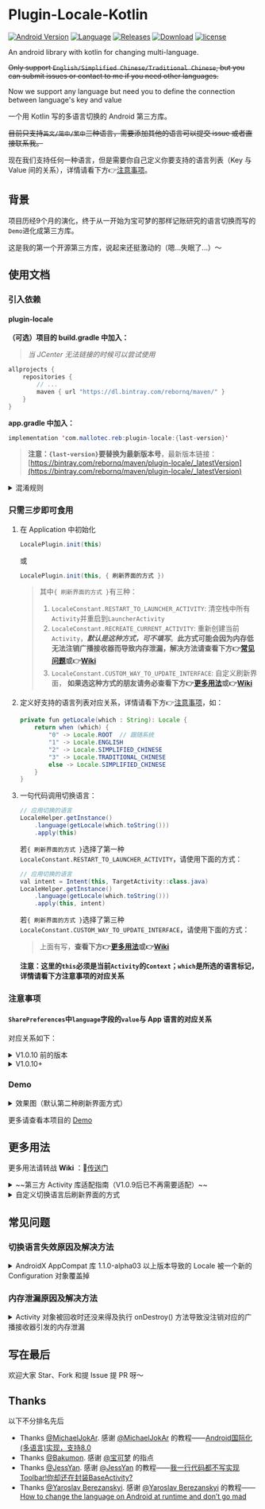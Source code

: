 # Plugin-Locale-Kotlin
[![Android Version](https://img.shields.io/badge/android-5.0%2B-brightgreen.svg)](https://bintray.com/rebornq/maven/plugin-locale) [![Language](https://img.shields.io/badge/language-kotlin-orange.svg)](https://github.com/RebornQ/Plugin-Locale-Kotlin) [![Releases](https://img.shields.io/github/release/RebornQ/Plugin-Locale-Kotlin.svg)](https://github.com/RebornQ/Plugin-Locale-Kotlin) [![Download](https://api.bintray.com/packages/rebornq/maven/plugin-locale/images/download.svg)](https://bintray.com/rebornq/maven/plugin-locale/_latestVersion) [![license](https://img.shields.io/badge/license-Apache2-yellow.svg)](https://github.com/RebornQ/Plugin-Locale-Kotlin/blob/master/LICENSE)

An android library with kotlin for changing multi-language.

~~Only support `English/Simplified Chinese/Traditional Chinese`, but you can submit issues or contact to me if you need other languages.~~

Now we support any language but need you to define the connection between language's key and value

一个用 Kotlin 写的多语言切换的 Android 第三方库。

~~目前只支持`英文/简中/繁中`三种语言，需要添加其他的语言可以提交 issue 或者直接联系我。~~

现在我们支持任何一种语言，但是需要你自己定义你要支持的语言列表（Key 与 Value 间的关系），详情请看下方👉[注意事项](https://github.com/RebornQ/Plugin-Locale-Kotlin#%E6%B3%A8%E6%84%8F%E4%BA%8B%E9%A1%B9)。

## 背景
项目历经9个月的演化，终于从一开始为宝可梦的那样记账研究的语言切换而写的`Demo`进化成第三方库。

这是我的第一个开源第三方库，说起来还挺激动的（嗯...失眠了...）～

## 使用文档
### 引入依赖
#### plugin-locale
**（可选）项目的 build.gradle 中加入：**
> *当 JCenter 无法链接的时候可以尝试使用*

```java
allprojects {
    repositories {
        // ...
        maven { url "https://dl.bintray.com/rebornq/maven/" }
    }
}
```

**app.gradle 中加入：**
```java
implementation 'com.mallotec.reb:plugin-locale:{last-version}'
```
> **注意：`{last-version}`要替换为最新版本号**，最新版本链接：[https://bintray.com/rebornq/maven/plugin-locale/_latestVersion](https://bintray.com/rebornq/maven/plugin-locale/_latestVersion)

<details>
<summary>混淆规则</summary>

### 添加混淆规则(可选)

```shell
# LocalePlugin 混淆规则
-keep class com.mallotec.reb.localeplugin.** { *; }
-dontwarn com.mallotec.reb.localeplugin.**
```

</details>

### 只需三步即可食用
1. 在 Application 中初始化

    ```java
    LocalePlugin.init(this)
    ```
    或
    ```java
    LocalePlugin.init(this, { 刷新界面的方式 })
    ```
    > 其中`{ 刷新界面的方式 }`有三种：
    > 1. `LocaleConstant.RESTART_TO_LAUNCHER_ACTIVITY`: 清空栈中所有`Activity`并重启到`LauncherActivity`
    > 2. `LocaleConstant.RECREATE_CURRENT_ACTIVITY`: 重新创建当前`Activity`，***默认是这种方式，可不填写***。**此方式可能会因为内存低无法注销广播接收器而导致内存泄漏，解决方法请查看下方👉[常见问题](https://github.com/RebornQ/Plugin-Locale-Kotlin#%E5%B8%B8%E8%A7%81%E9%97%AE%E9%A2%98)或👉[Wiki](https://github.com/RebornQ/Plugin-Locale-Kotlin/wiki/Activity-%E5%AF%B9%E8%B1%A1%E8%A2%AB%E5%9B%9E%E6%94%B6%E6%97%B6%E8%BF%98%E6%B2%A1%E6%9D%A5%E5%BE%97%E5%8F%8A%E6%89%A7%E8%A1%8C-onDestroy()-%E6%96%B9%E6%B3%95%E5%AF%BC%E8%87%B4%E6%B2%A1%E6%B3%A8%E9%94%80%E5%AF%B9%E5%BA%94%E7%9A%84%E5%B9%BF%E6%92%AD%E6%8E%A5%E6%94%B6%E5%99%A8%E5%BC%95%E5%8F%91%E7%9A%84%E5%86%85%E5%AD%98%E6%B3%84%E6%BC%8F)**
    > 3. `LocaleConstant.CUSTOM_WAY_TO_UPDATE_INTERFACE`: 自定义刷新界面， **如果选这种方式的朋友请务必查看下方👉[更多用法](https://github.com/RebornQ/Plugin-Locale-Kotlin#%E6%9B%B4%E5%A4%9A%E7%94%A8%E6%B3%95)或👉[Wiki](https://github.com/RebornQ/Plugin-Locale-Kotlin/wiki/%E8%87%AA%E5%AE%9A%E4%B9%89%E5%88%87%E6%8D%A2%E8%AF%AD%E8%A8%80%E5%90%8E%E5%88%B7%E6%96%B0%E7%95%8C%E9%9D%A2%E7%9A%84%E6%96%B9%E5%BC%8F)**
2. 定义好支持的语言列表对应关系，详情请看下方👉[注意事项](https://github.com/RebornQ/Plugin-Locale-Kotlin#%E6%B3%A8%E6%84%8F%E4%BA%8B%E9%A1%B9)，如：
    
    ```java
    private fun getLocale(which : String): Locale {
        return when (which) {
            "0" -> Locale.ROOT  // 跟随系统
            "1" -> Locale.ENGLISH
            "2" -> Locale.SIMPLIFIED_CHINESE
            "3" -> Locale.TRADITIONAL_CHINESE
            else -> Locale.SIMPLIFIED_CHINESE
        }
    }
    ```

3. 一句代码调用切换语言：

    ```java
    // 应用切换的语言
    LocaleHelper.getInstance()
        .language(getLocale(which.toString()))
        .apply(this)
    ```
    
    若`{ 刷新界面的方式 }`选择了第一种`LocaleConstant.RESTART_TO_LAUNCHER_ACTIVITY`，请使用下面的方式：
    
    ```java
    // 应用切换的语言
    val intent = Intent(this, TargetActivity::class.java)
    LocaleHelper.getInstance()
        .language(getLocale(which.toString()))
        .apply(this, intent)
    ```
    若`{ 刷新界面的方式 }`选择了第三种`LocaleConstant.CUSTOM_WAY_TO_UPDATE_INTERFACE`，请使用下面的方式：
    >  上面有写，**查看下方👉[更多用法](https://github.com/RebornQ/Plugin-Locale-Kotlin#%E6%9B%B4%E5%A4%9A%E7%94%A8%E6%B3%95)或👉[Wiki](https://github.com/RebornQ/Plugin-Locale-Kotlin/wiki/%E8%87%AA%E5%AE%9A%E4%B9%89%E5%88%87%E6%8D%A2%E8%AF%AD%E8%A8%80%E5%90%8E%E5%88%B7%E6%96%B0%E7%95%8C%E9%9D%A2%E7%9A%84%E6%96%B9%E5%BC%8F)**
    
   **注意：这里的`this`必须是当前`Activity`的`Context`；`which`是所选的语言标记，详情请看下方注意事项的对应关系**

### 注意事项
#### `SharePreferences`中`language`字段的`value`与 App 语言的对应关系

对应关系如下：

<details>
<summary>V1.0.10 前的版本</summary>

```java
"0" -> 跟随系统
"1" -> English
"2" -> 简体中文
"3" -> 繁体中文
```

</details>

<details>
<summary>V1.0.10+</summary>

新版本兼容获取旧版本的值，但是设置的时候会重新`set`新的值，放心，**绝对平稳过渡**。

新版本对应关系需要自己定义（**必须做这一步！！！**），这样就**可以自己定义支持什么语言**了，举例：
```java
private fun getLocale(which : String): Locale {
    return when (which) {
        "0" -> Locale.ROOT  // 跟随系统
        "1" -> Locale.ENGLISH
        "2" -> Locale.SIMPLIFIED_CHINESE
        "3" -> Locale.TRADITIONAL_CHINESE
        else -> Locale.SIMPLIFIED_CHINESE
    }
}
```

然后再一句代码调用切换语言：

```java
// 应用切换的语言
LocaleHelper.getInstance()
    .language(getLocale(which.toString()))
    .apply(this)
```

> 说明：通常，`which`为语言列表的第几项。当然，你也可以不定义`0/1/2/3`，你可以定义`auto/en/zh_cn/zh_tw`。**注意：若要做`跟随系统`，此项对应关系的`value`必须为`Locale.ROOT`**

</details>

### Demo

<details>
<summary>效果图（默认第二种刷新界面方式）</summary>

![MultiLanguageDemo-NoRestartToLaunche](/media/MultiLanguageDemo-NoRestartToLauncher.gif)

</details>

更多请查看本项目的 [Demo](https://github.com/RebornQ/Plugin-Locale-Kotlin/tree/master/demo)

## 更多用法
更多用法请转战 **Wiki** ：🚪[传送门](https://github.com/RebornQ/Plugin-Locale-Kotlin/wiki)

<details>
<summary>~~第三方 Activity 库适配指南（V1.0.9后已不再需要适配）~~</summary>

以下内容并非不再需要适配的原因，仅保留用作笔记
> **对于切换语言后一定不在返回栈中的`Activity`，不必做适配。** 这是因为`App`内所有界面共享同一个`Locale`，切换后`Locale`变了，新启动的`Activity`用上新的`Context`已经是切换后的`Locale`。所以其实返回栈中的`Locale`也变了，只是界面资源没有刷新。

</details>

<details>
<summary>自定义切换语言后刷新界面的方式</summary>

### 自定义切换语言后刷新界面的方式
首先，下面是几个初始化刷新界面方式的常量：
```java
LocaleConstant.RESTART_TO_LAUNCHER_ACTIVITY -> 重启到主页（非重启 App ）
LocaleConstant.RECREATE_CURRENT_ACTIVITY -> 重启已经打开的 Activity
LocaleConstant.CUSTOM_WAY_TO_UPDATE_INTERFACE -> 自己实现刷新界面的方式
```

插件默认初始化为`LocaleConstant.RECREATE_CURRENT_ACTIVITY`，若要自己实现，需要使用前先在`Application`初始化插件：
```java
LocalePlugin.init(this, LocaleConstant.CUSTOM_WAY_TO_UPDATE_INTERFACE)
```

初始化过后，在切换语言的界面实现`ActivityHelper.OnUpdateInterfaceListener`接口、设置监听器，然后在接口方法体内写自己想要实现的刷新界面逻辑，如：
```java
class SettingActivity : AppCompatActivity(), ActivityHelper.OnUpdateInterfaceListener {

    @SuppressLint("StringFormatInvalid")
    override fun onCreate(savedInstanceState: Bundle?) {
        super.onCreate(savedInstanceState)
        setContentView(R.layout.activity_settings)
        ...
        // 设置监听器
        ActivityHelper.getInstance().setOnUpdateInterfaceListener(this)
    }

    override fun updateInterface(context: Context, intent: Intent?) {
        // TODO: To write your way to update interface
        Toast.makeText(context, intent?.getStringExtra("Test"), Toast.LENGTH_LONG).show()
    }
}
```

然后在切换语言的时候调用：
```java
// 应用切换的语言
LocaleHelper.getInstance()
    .language(which.toString())
    .apply(this@SettingActivity, intent, ActivityUtil)
```

举例：
```java
val intent = Intent(this, MainActivity::class.java)
intent.putExtra("Test", getString(R.string.activity_custom_refresh_way_test))
LocaleHelper.getInstance()
    .language(which.toString())
    .apply(this@SettingActivity, intent, ActivityUtil)
```

</details>

## 常见问题
### 切换语言失效原因及解决方法

<details>
<summary>AndroidX AppCompat 库 1.1.0-alpha03 以上版本导致的 Locale 被一个新的 Configuration 对象覆盖掉</summary>

#### AndroidX AppCompat 库 1.1.0-alpha03 以上版本导致的 Locale 被一个新的 Configuration 对象覆盖掉
仅写出解决方法，本demo经测试无法复现问题

在`Activity`中加入以下代码即可：
```java
// 防止 Locale 被一个新的 Configuration 对象覆盖掉（AndroidX AppCompat 库 1.1.0-alpha03 以上版本）
override fun applyOverrideConfiguration(overrideConfiguration: Configuration?) {
    overrideConfiguration?.setLocale(LocaleHelper.getInstance().getSetLocale())
    super.applyOverrideConfiguration(overrideConfiguration)
}
```

</details>

### 内存泄漏原因及解决方法

<details>
<summary>Activity 对象被回收时还没来得及执行 onDestroy() 方法导致没注销对应的广播接收器引发的内存泄漏</summary>

#### Activity 对象被回收时还没来得及执行 onDestroy() 方法导致没注销对应的广播接收器引发的内存泄漏

这种情况常见于内存低的时候`Activity`被强制回收，不走`onDestroy()`方法导致的。

遇到这种情况的朋友请自行判断内存低即将回收`Activity`的地方（`onTrimMemory()`?），

然后手动调用以下代码注销广播接收器：
```java
BroadcastReceiverManager.unregisterBroadcastReceiver(activity)
```

</details>

## 写在最后
欢迎大家 Star、Fork 和提 Issue 提 PR 呀～

## Thanks
以下不分排名先后

- Thanks [@MichaelJokAr](https://github.com/MichaelJokAr). 感谢 [@MichaelJokAr](https://github.com/MichaelJokAr) 的教程——[Android国际化(多语言)实现，支持8.0](https://blog.csdn.net/a1018875550/article/details/79845949)
- Thanks [@Bakumon](https://github.com/Bakumon). 感谢 [@宝可梦](https://github.com/Bakumon) 的指点
- Thanks [@JessYan](https://github.com/JessYanCoding). 感谢 [@JessYan](https://github.com/JessYanCoding) 的教程——[我一行代码都不写实现Toolbar!你却还在封装BaseActivity?](https://juejin.im/post/590f09ec128fe100584ee6b0)
- Thanks [@Yaroslav Berezanskyi](https://proandroiddev.com/@yaroslavberezanskyi). 感谢 [@Yaroslav Berezanskyi](https://proandroiddev.com/@yaroslavberezanskyi) 的教程——[How to change the language on Android at runtime and don’t go mad](https://proandroiddev.com/change-language-programmatically-at-runtime-on-android-5e6bc15c758)
